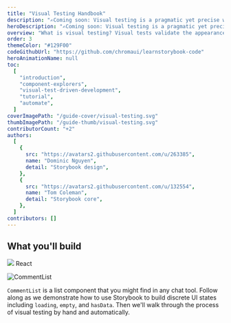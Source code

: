 ```yaml
---
title: "Visual Testing Handbook"
description: "✍️Coming soon: Visual testing is a pragmatic yet precise way to check UI appearance."
heroDescription: "✍️Coming soon: Visual testing is a pragmatic yet precise way to verify the look of UI components. It’s practiced by companies like Slack, Lonely Planet, and Walmart. This five chapter handbook gives you an overview of visual testing in Storybook."
overview: "What is visual testing? Visual tests validate the appearance of rendered UI by capturing an image of it in a consistent browser environment. That image is compared to previous images (baselines) to detect visual changes. UIs are more complex, multi-state, and personalized than ever. Visual testing helps you ensure that your app looks and feels right every release."
order: 3
themeColor: "#129F00"
codeGithubUrl: "https://github.com/chromaui/learnstorybook-code"
heroAnimationName: null
toc:
  [
    "introduction",
    "component-explorers",
    "visual-test-driven-development",
    "tutorial",
    "automate",
  ]
coverImagePath: "/guide-cover/visual-testing.svg"
thumbImagePath: "/guide-thumb/visual-testing.svg"
contributorCount: "+2"
authors:
  [
    {
      src: "https://avatars2.githubusercontent.com/u/263385",
      name: "Dominic Nguyen",
      detail: "Storybook design",
    },
    {
      src: "https://avatars2.githubusercontent.com/u/132554",
      name: "Tom Coleman",
      detail: "Storybook core",
    },
  ]
contributors: []
---
```


<h2>What you'll build</h2>

<div class="badge-box">
  <div class="badge">
    <img src="/frameworks/logo-react.svg"> React
  </div>
</div>

![CommentList](/visual-testing-handbook/commentlist-presentation-data.jpg)

`CommentList` is a list component that you might find in any chat tool. Follow along as we demonstrate how to use Storybook to build discrete UI states including `loading`, `empty`, and `hasData`. Then we'll walk through the process of visual testing by hand and automatically.
